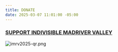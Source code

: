 ```yaml
---
title: DONATE
date: 2025-03-07 11:01:00 -05:00
---
```


### [SUPPORT INDIVISIBLE MADRIVER VALLEY](https://secure.actblue.com/donate/imrv2025)

![imrv2025-qr.png](/uploads/imrv2025-qr.png)